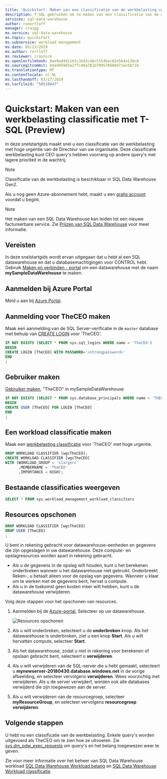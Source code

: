 ```yaml
---
title: 'Quickstart: Maken van een classificatie van de werkbelasting van - T-SQL | Microsoft Docs'
description: T-SQL gebruiken om te maken van een classificatie van de werkbelasting met hoge urgentie
services: sql-data-warehouse
author: ronortloff
manager: craigg
ms.service: sql-data-warehouse
ms.topic: quickstart
ms.subservice: workload management
ms.date: 03/13/2019
ms.author: rortloff
ms.reviewer: jrasnick
ms.openlocfilehash: 8ae9ad4d1101c3b42c46c51546ac82e5b4a134c8
ms.sourcegitcommit: 6da4959d3a1ffcd8a781b709578668471ec6bf1b
ms.translationtype: MT
ms.contentlocale: nl-NL
ms.lasthandoff: 03/27/2019
ms.locfileid: "58519847"
---
```

# <a name="quickstart-create-a-workload-classifier-using-t-sql-preview"></a>Quickstart: Maken van een werkbelasting classificatie met T-SQL (Preview)

In deze snelstartgids maakt snel u een classificatie van de werkbelasting met hoge urgentie van de Directeur van uw organisatie. Deze classificatie werkbelasting kunt CEO query's hebben voorrang op andere query's met lagere prioriteit in de wachtrij.

> [!Note]
> Classificatie van de werkbelasting is beschikbaar in SQL Data Warehouse Gen2.

Als u nog geen Azure-abonnement hebt, maakt u een [gratis account](https://azure.microsoft.com/free/) voordat u begint.

> [!NOTE]
> Het maken van een SQL Data Warehouse kan leiden tot een nieuwe factureerbare service.  Zie [Prijzen van SQL Data Warehouse](https://azure.microsoft.com/pricing/details/sql-data-warehouse/) voor meer informatie.
>
>

## <a name="prerequisites"></a>Vereisten

In deze snelstartgids wordt ervan uitgegaan dat u hebt al een SQL datawarehouse en dat u databasemachtigingen voor CONTROL hebt. Gebruik [Maken en verbinden - portal](create-data-warehouse-portal.md) om een datawarehouse met de naam **mySampleDataWarehouse** te maken.

## <a name="sign-in-to-the-azure-portal"></a>Aanmelden bij Azure Portal

Meld u aan bij [Azure Portal](https://portal.azure.com/).

## <a name="create-login-for-theceo"></a>Aanmelding voor TheCEO maken

Maak een aanmelding van de SQL Server-verificatie in de `master` database met behulp van [CREATE LOGIN](/sql/t-sql/statements/create-login-transact-sql) voor 'TheCEO'.

```sql
IF NOT EXISTS (SELECT * FROM sys.sql_logins WHERE name = 'TheCEO')
BEGIN
CREATE LOGIN [TheCEO] WITH PASSWORD='<strongpassword>'
END
;
```

## <a name="create-user"></a>Gebruiker maken

[Gebruiker maken](/sql/t-sql/statements/create-user-transact-sql?view=azure-sqldw-latest), "TheCEO" in mySampleDataWarehouse

```sql
IF NOT EXISTS (SELECT * FROM sys.database_principals WHERE name = 'THECEO')
BEGIN
CREATE USER [TheCEO] FOR LOGIN [TheCEO]
END
;
```

## <a name="create-a-workload-classifier"></a>Een workload classificatie maken

Maak een [werkbelasting classificatie](/sql/t-sql/statements/create-workload-classifier-transact-sql?view=azure-sqldw-latest) voor 'TheCEO' met hoge urgentie.

```sql
DROP WORKLOAD CLASSIFIER [wgcTheCEO];
CREATE WORKLOAD CLASSIFIER [wgcTheCEO]
WITH (WORKLOAD_GROUP = 'xlargerc'
      ,MEMBERNAME = 'TheCEO'
      ,IMPORTANCE = HIGH);
```

## <a name="view-existing-classifiers"></a>Bestaande classificaties weergeven

```sql
SELECT * FROM sys.workload_management_workload_classifiers
```

## <a name="clean-up-resources"></a>Resources opschonen

```sql
DROP WORKLOAD CLASSIFIER [wgcTheCEO]
DROP USER [TheCEO]
;
```

U bent in rekening gebracht voor datawarehouse-eenheden en gegevens die zijn opgeslagen in uw datawarehouse. Deze compute- en opslagresources worden apart in rekening gebracht.

- Als u de gegevens in de opslag wilt houden, kunt u het berekenen onderbreken wanneer u het datawarehouse niet gebruikt. Onderbreekt Reken-, u betaalt alleen voor de opslag van gegevens. Wanneer u klaar om te werken met de gegevens bent, hervat u compute.
- Als u in de toekomst geen kosten meer wilt hebben, kunt u de datawarehouse verwijderen.

Volg deze stappen voor het opschonen van resources.

1. Aanmelden bij de [Azure-portal](https://portal.azure.com), Selecteer op uw datawarehouse.

    ![Resources opschonen](media/load-data-from-azure-blob-storage-using-polybase/clean-up-resources.png)

2. Als u wilt onderbreken, selecteert u de **onderbreken** knop. Als het datawarehouse is onderbroken, ziet u een knop **Start**.  Als u wilt hervatten compute, selecteer **Start**.

3. Als het datawarehouse, zodat u niet in rekening voor berekenen of opslaan gebracht bent, selecteert u **verwijderen**.

4. Als u wilt verwijderen van de SQL-server die u hebt gemaakt, selecteert u **mynewserver-20180430.database.windows.net** in de vorige afbeelding, en selecteer vervolgens **verwijderen**.  Wees voorzichtig met verwijderen. Als u de server verwijdert, worden ook alle databases verwijderd die zijn toegewezen aan de server.

5. Als u wilt verwijderen van de resourcegroep, selecteer **myResourceGroup**, en selecteer vervolgens **resourcegroep verwijderen**.

## <a name="next-steps"></a>Volgende stappen

U hebt nu een classificatie van de werkbelasting. Enkele query's worden uitgevoerd als TheCEO om te zien hoe ze uitvoeren. Zie [sys.dm_pdw_exec_requests](/sql/relational-databases/system-dynamic-management-views/sys-dm-pdw-exec-requests-transact-sql) om query's en het belang toegewezen weer te geven.

Zie voor meer informatie over het beheer van SQL Data Warehouse workload [SQL Data Warehouse Workload belang](sql-data-warehouse-workload-importance.md) en [SQL Data Warehouse Workload classificatie](sql-data-warehouse-workload-classification.md).
